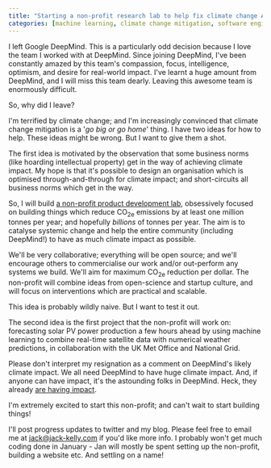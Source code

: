 ```yaml
---
title: "Starting a non-profit research lab to help fix climate change ASAP"
categories: [machine learning, climate change mitigation, software engineering]
---
```


I left Google DeepMind.  This is a particularly odd decision because I love the team I worked with at DeepMind.  Since joining DeepMind, I've been constantly amazed by this team's compassion, focus, intelligence, optimism, and desire for real-world impact.  I've learnt a huge amount from DeepMind, and I will miss this team dearly.  Leaving this awesome team is enormously difficult.

So, why did I leave?

I'm terrified by climate change; and I'm increasingly convinced that climate change mitigation is a '_go big or go home_' thing.  I have two ideas for how to help.  These ideas might be wrong.  But I want to give them a shot.

The first idea is motivated by the observation that some business norms (like hoarding intellectual property) get in the way of achieving climate impact.  My hope is that it's possible to design an organisation which is optimised through-and-through for climate impact; and short-circuits all business norms which get in the way.

So, I will build [a non-profit product development lab](https://docs.google.com/document/d/1sfBJ48_hxSEH-XFrwmH0leS4rSsrBKgwzfoeoqGRPfg/edit?usp=sharing), obsessively focused on building things which reduce CO<sub>2e</sub> emissions by at least one million tonnes per year; and hopefully _billions_ of tonnes per year.  The aim is to catalyse systemic change and help the entire community (including DeepMind!) to have as much climate impact as possible.

We'll be very collaborative; everything will be open source; and we'll encourage others to commercialise our work and/or out-perform any systems we build.  We'll aim for maximum CO<sub>2e</sub> reduction per dollar.  The non-profit will combine ideas from open-science and startup culture, and will focus on interventions which are practical and scalable.

This idea is probably wildly naive.  But I want to test it out.

The second idea is the first project that the non-profit will work on: forecasting solar PV power production a few hours ahead by using machine learning to combine real-time satellite data with numerical weather predictions, in collaboration with the UK Met Office and National Grid.

Please don't interpret my resignation as a comment on DeepMind's likely climate impact.  We all need DeepMind to have huge climate impact.  And, if anyone can have impact, it's the astounding folks in DeepMind.  Heck, they already [are having impact](https://deepmind.com/blog/safety-first-ai-autonomous-data-centre-cooling-and-industrial-control/).

I'm extremely excited to start this non-profit; and can't wait to start building things!

I'll post progress updates to twitter and my blog.  Please feel free to email me at jack@jack-kelly.com if you'd like more info.  I probably won't get much coding done in January - Jan will mostly be spent setting up the non-profit, building a website etc.  And settling on a name!